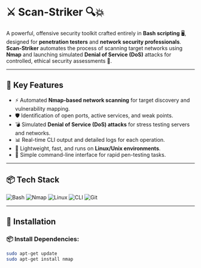 # ⚔️ Scan-Striker 🔍💥

A powerful, offensive security toolkit crafted entirely in **Bash scripting** 🖥️, designed for **penetration testers** and **network security professionals**. **Scan-Striker** automates the process of scanning target networks using **Nmap** and launching simulated **Denial of Service (DoS)** attacks for controlled, ethical security assessments 🚀.

---

## 🎯 Key Features

- ⚡ Automated **Nmap-based network scanning** for target discovery and vulnerability mapping.
- 🛡️ Identification of open ports, active services, and weak points.
- 💣 Simulated **Denial of Service (DoS) attacks** for stress testing servers and networks.
- 📊 Real-time CLI output and detailed logs for each operation.
- 📜 Lightweight, fast, and runs on **Linux/Unix environments**.
- 🔧 Simple command-line interface for rapid pen-testing tasks.

---

## 📦 Tech Stack

![Bash](https://img.shields.io/badge/Bash-4EAA25?style=for-the-badge&logo=gnubash&logoColor=white)
![Nmap](https://img.shields.io/badge/Nmap-004080?style=for-the-badge&logoColor=white)
![Linux](https://img.shields.io/badge/Linux-FCC624?style=for-the-badge&logo=linux&logoColor=black)
![CLI](https://img.shields.io/badge/CLI_Tool-000000?style=for-the-badge&logo=terminal&logoColor=white)
![Git](https://img.shields.io/badge/Git-F05032?style=for-the-badge&logo=git&logoColor=white)

---

## 📂 Installation

### 📦 Install Dependencies:

```bash
sudo apt-get update
sudo apt-get install nmap
